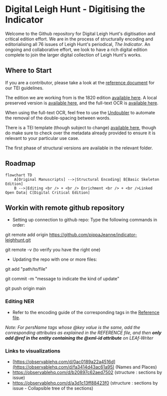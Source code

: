 # Digital Leigh Hunt - Digitising the Indicator
Welcome to the Github repository for Digital Leigh Hunt's digitisation and critical edition effort. We are in the process of structurally encoding and editorialising all 76 issues of Leigh Hunt's periodical, *The Indicator*. An ongoing and collaborative effort, we look to have a rich digital edition complete to join the larger digital collection of Leigh Hunt's works.

## Where to Start
If you are a contributor, please take a look at the [reference document](REFERENCE.md) for our TEI guidelines.

The edition we are working from is the 1820 edition [available here](https://archive.org/details/indicatorserial01hunt). A local preserved version is [available here](Source/hunt_theIndicator_source.pdf), and the full-text OCR is [available here](Source/hunt_theIndicator_fullText.txt).

When using the full-text OCR, feel free to use the [Undoubler](undoubler.py) to automate the removal of the double-spacing between words.

There is a TEI template (though subject to change) [available here](teiTemplate.xml), though do make sure to check over the metadata already provided to ensure it is relevant to your particular use case.

The first phase of structural versions are available in the relevant folder.

## Roadmap
```mermaid
flowchart TD
    A[Original Manuscripts] -->|Structural Encoding| B[Basic Skeleton Edition]
    B -->|Editing <br /> + <br /> Enrichment <br /> + <br />Linked Open Data| C[Digital Critical Edition]
```

##  Workin with remote github repository

- Setting up connection to github repo: 
Type the following commands in order:

git remote add origin https://github.com/pippaJeanne/indicator-leighhunt.git

git remote -v (to verify you have the right one)

- Updating the repo with one or more files:
  
git add "path/to/file"

git commit -m "message to indicate the kind of update"

git push origin main

### Editing NER 

- Refer to the encoding guide of the corresponding tags in the [Reference file](https://github.com/pippaJeanne/indicator-leighhunt/blob/main/REFERENCE.md).

*Note: For persName tags whose @key value is the same, add the corresponding attributes as explained in the REFERENCE file, and then **only add @ref in the entity containing the @xml-id attribute** on LEAf-Writer* 


### Links to visualizations

- [https://observablehq.com/d/0ac0189a22a4516d](https://observablehq.com/d/fa3414d43ac61a95)  (Names and Places)
- https://observablehq.com/d/b20897c62aed7502  (structure : sections by issue)
- https://observablehq.com/d/a3d1c13ff88423f0  (structure : sections by issue - Collapsible tree of the sections)


